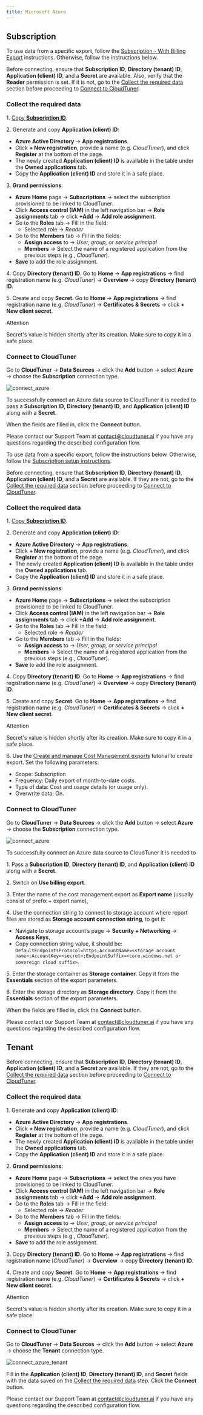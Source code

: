 ```yaml
---
title: Microsoft Azure
---
```


## Subscription

To use data from a specific export, follow the [Subscription - With Billing Export](https://docs.cloudtuner.ai/Data%20Source%20Connections/Microsoft-Azure#subscription) instructions. Otherwise, follow the instructions below.

Before connecting, ensure that **Subscription ID**, **Directory (tenant) ID**, **Application (client) ID**, and a **Secret** are available. Also, verify that the **Reader** permission is set. If it is not, go to the [Collect the required data](https://docs.cloudtuner.ai/Data%20Source%20Connections/Microsoft-Azure#collect-the-required-data) section before proceeding to [Connect to CloudTuner](https://docs.cloudtuner.ai/Data%20Source%20Connections/Microsoft-Azure#connect-to-cloudtuner).

### Collect the required data

1\. [Copy **Subscription ID**](https://learn.microsoft.com/en-us/azure/azure-portal/get-subscription-tenant-id#find-your-azure-subscription).

2\. Generate and copy **Application (client) ID**:

- **Azure Active Directory** → **App registrations**.
- Click **\+ New registration**, provide a name (e.g. *CloudTuner*), and click **Register** at the bottom of the page.
- The newly created **Application (client) ID** is available in the table under the **Owned applications** tab.
- Copy the **Application (client) ID** and store it in a safe place.

3\. **Grand permissions**:

- **Azure Home** page → **Subscriptions** → select the subscription provisioned to be linked to CloudTuner.
- Click **Access control (IAM)** in the left navigation bar → **Role assignments** tab → click **+Add** → **Add role assignment**.
- Go to the **Roles** tab → Fill in the field:
	- Selected role → *Reader*
- Go to the **Members** tab → Fill in the fields:
	- **Assign access** to → *User, group, or service principal*
	- **Members** → Select the name of a registered application from the previous steps (e.g., *CloudTuner*).
- **Save** to add the role assignment.

4\. Copy **Directory (tenant) ID**. Go to **Home** → **App registrations** → find registration name (e.g. *CloudTuner*) → **Overview** → copy **Directory (tenant) ID**.

5\. Create and copy **Secret**. Go to **Home** → **App registrations** → find registration name (e.g. *CloudTuner*) → **Certificates & Secrets** → click **\+ New client secret**.

Attention

Secret's value is hidden shortly after its creation. Make sure to copy it in a safe place.

### Connect to CloudTuner

Go to **CloudTuner** → **Data Sources** → click the **Add** button → select **Azure** → choose the **Subscription** connection type.

![connect_azure](https://cloudtuner-email-templates-image.s3.eu-north-1.amazonaws.com/documentation/azurecloudconnect.png)

To successfully connect an Azure data source to CloudTuner it is needed to pass a **Subscription ID**, **Directory (tenant) ID**, and **Application (client) ID** along with a **Secret**.

When the fields are filled in, click the **Connect** button.

Please contact our Support Team at [contact@cloudtuner.ai](mailto:contact@cloudtuner.ai) if you have any questions regarding the described configuration flow.

To use data from a specific export, follow the instructions below. Otherwise, follow the [Subscription setup instructions](https://docs.cloudtuner.ai/Data%20Source%20Connections/Microsoft-Azure#subscription).

Before connecting, ensure that **Subscription ID**, **Directory (tenant) ID**, **Application (client) ID**, and a **Secret** are available. If they are not, go to the [Collect the required data](https://docs.cloudtuner.ai/Data%20Source%20Connections/Microsoft-Azure#collect-the-required-data-2) section before proceeding to [Connect to CloudTuner](https://docs.cloudtuner.ai/Data%20Source%20Connections/Microsoft-Azure#connect-to-cloudtuner-2).

### Collect the required data

1\. [Copy **Subscription ID**](https://learn.microsoft.com/en-us/azure/azure-portal/get-subscription-tenant-id#find-your-azure-subscription).

2\. Generate and copy **Application (client) ID**:

- **Azure Active Directory** → **App registrations**.
- Click **\+ New registration**, provide a name (e.g. *CloudTuner*), and click **Register** at the bottom of the page.
- The newly created **Application (client) ID** is available in the table under the **Owned applications** tab.
- Copy the **Application (client) ID** and store it in a safe place.

3\. **Grand permissions**:

- **Azure Home** page → **Subscriptions** → select the subscription provisioned to be linked to CloudTuner.
- Click **Access control (IAM)** in the left navigation bar → **Role assignments** tab → click **+Add** → **Add role assignment**.
- Go to the **Roles** tab → Fill in the field:
	- Selected role → *Reader*
- Go to the **Members** tab → Fill in the fields:
	- **Assign access** to → *User, group, or service principal*
	- **Members** → Select the name of a registered application from the previous steps (e.g., *CloudTuner*).
- **Save** to add the role assignment.

4\. Copy **Directory (tenant) ID**. Go to **Home** → **App registrations** → find registration name (e.g. *CloudTuner*) → **Overview** → copy **Directory (tenant) ID**.

5\. Create and copy **Secret**. Go to **Home** → **App registrations** → find registration name (e.g. *CloudTuner*) → **Certificates & Secrets** → click **\+ New client secret**.

Attention

Secret's value is hidden shortly after its creation. Make sure to copy it in a safe place.

6\. Use the [Create and manage Cost Management exports](https://docs.azure.cn/en-us/cost-management-billing/costs/tutorial-improved-exports) tutorial to create export. Set the following parameters:

- Scope: Subscription
- Frequency: Daily export of month-to-date costs.
- Type of data: Cost and usage details (or usage only).
- Overwrite data: On.

### Connect to CloudTuner

Go to **CloudTuner** → **Data Sources** → click the **Add** button → select **Azure** → choose the **Subscription** connection type.

![connect_azure](https://cloudtuner-email-templates-image.s3.eu-north-1.amazonaws.com/documentation/azurecloudconnect.png)

To successfully connect an Azure data source to CloudTuner it is needed to

1\. Pass a **Subscription ID**, **Directory (tenant) ID**, and **Application (client) ID** along with a **Secret**.

2\. Switch on **Use billing export**.

3\. Enter the name of the cost management export as **Export name** (usually consist of prefix + export name),

4\. Use the connection string to connect to storage account where report files are stored as **Storage account connection string**, to get it:

- Navigate to storage account’s page → **Security + Networking** → **Access Keys**,
- Copy connection string value, it should be: `DefaultEndpointsProtocol=https;AccountName=<storage account name>;AccountKey=<secret>;EndpointSuffix=<core.windows.net or sovereign cloud suffix>`.

5\. Enter the storage container as **Storage container**. Copy it from the **Essentials** section of the export parameters.

6\. Enter the storage directory as **Storage directory**. Copy it from the **Essentials** section of the export parameters.

When the fields are filled in, click the **Connect** button.

Please contact our Support Team at [contact@cloudtuner.ai](mailto:contact@cloudtuner.ai) if you have any questions regarding the described configuration flow.

## Tenant

Before connecting, ensure that **Subscription ID**, **Directory (tenant) ID**, **Application (client) ID**, and a **Secret** are available. If they are not, go to the [Collect the required data](https://docs.cloudtuner.ai/Data%20Source%20Connections/Microsoft-Azure#collect-the-required-data-2) section before proceeding to [Connect to CloudTuner](https://docs.cloudtuner.ai/Data%20Source%20Connections/Microsoft-Azure#connect-to-cloudtuner-2).

### Collect the required data

1\. Generate and copy **Application (client) ID**:

- **Azure Active Directory** → **App registrations**.
- Click **\+ New registration**, provide a name (e.g. *CloudTuner*), and click **Register** at the bottom of the page.
- The newly created **Application (client) ID** is available in the table under the **Owned applications** tab.
- Copy the **Application (client) ID** and store it in a safe place.

2\. **Grand permissions**:

- **Azure Home** page → **Subscriptions** → select the ones you have provisioned to be linked to CloudTuner.
- Click **Access control (IAM)** in the left navigation bar → **Role assignments** tab → click **+Add** → **Add role assignment**.
- Go to the **Roles** tab → Fill in the field:
	- Selected role → *Reader*
- Go to the **Members** tab → Fill in the fields:
	- **Assign access** to → *User, group, or service principal*
	- **Members** → Select the name of a registered application from the previous steps (e.g., *CloudTuner*).
- **Save** to add the role assignment.

3\. Copy **Directory (tenant) ID**. Go to **Home** → **App registrations** → find registration name (*CloudTuner*) → **Overview** → copy **Directory (tenant) ID**.

4\. Create and copy **Secret**. Go to **Home** → **App registrations** → find registration name (e.g. *CloudTuner*) → **Certificates & Secrets** → click **\+ New client secret**.

Attention

Secret's value is hidden shortly after its creation. Make sure to copy it in a safe place.

### Connect to CloudTuner

Go to **CloudTuner** → **Data Sources** → click the **Add** button → select **Azure** → choose the **Tenant** connection type.

![connect_azure_tenant](https://cloudtuner-email-templates-image.s3.eu-north-1.amazonaws.com/documentation/azuretenantcloud.png)

Fill in the **Application (client) ID**, **Directory (tenant) ID**, and **Secret** fields with the data saved on the [Collect the required data](https://docs.cloudtuner.ai/Data%20Source%20Connections/Microsoft-Azure#collect-the-required-data-2) step. Click the **Connect** button.

Please contact our Support Team at [contact@cloudtuner.ai](mailto:contact@cloudtuner.ai) if you have any questions regarding the described configuration flow.
